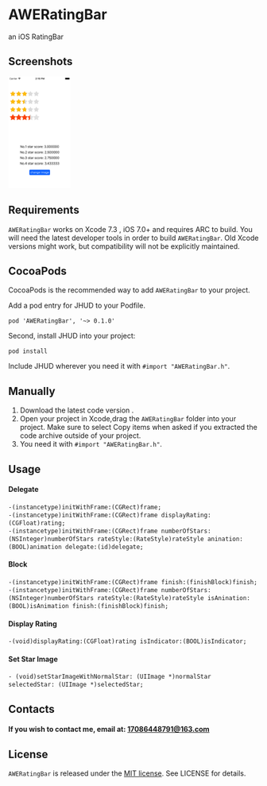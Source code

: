 # AWERatingBar
an iOS RatingBar

## Screenshots

<img src="image/2.png" width="25%">

## Requirements

`AWERatingBar` works on Xcode 7.3 , iOS 7.0+  and requires ARC to build. 
You will need the latest developer tools in order to build `AWERatingBar`. Old Xcode versions might work, but compatibility will not be explicitly maintained.

## CocoaPods

CocoaPods is the recommended way to add `AWERatingBar` to your project.

Add a pod entry for JHUD to your Podfile.

```
pod 'AWERatingBar', '~> 0.1.0'
```
Second, install JHUD into your project:

```
pod install
```
Include JHUD wherever you need it with `#import "AWERatingBar.h"`.

## Manually

1. Download the latest code version .
2. Open your project in Xcode,drag the `AWERatingBar` folder into your project.  Make sure to select Copy items when asked if you extracted the code archive outside of your project.
3. You need it with `#import "AWERatingBar.h"`.

## Usage

#### Delegate
```
-(instancetype)initWithFrame:(CGRect)frame;
-(instancetype)initWithFrame:(CGRect)frame displayRating:(CGFloat)rating;
-(instancetype)initWithFrame:(CGRect)frame numberOfStars:(NSInteger)numberOfStars rateStyle:(RateStyle)rateStyle anination:(BOOL)animation delegate:(id)delegate;
```

#### Block
```
-(instancetype)initWithFrame:(CGRect)frame finish:(finishBlock)finish;
-(instancetype)initWithFrame:(CGRect)frame numberOfStars:(NSInteger)numberOfStars rateStyle:(RateStyle)rateStyle isAnination:(BOOL)isAnimation finish:(finishBlock)finish;
```

#### Display Rating
```
-(void)displayRating:(CGFloat)rating isIndicator:(BOOL)isIndicator;
```

#### Set Star Image
```
- (void)setStarImageWithNormalStar: (UIImage *)normalStar selectedStar: (UIImage *)selectedStar;
```

## Contacts

#### If you wish to contact me, email at: 17086448791@163.com

## License

`AWERatingBar` is released under the [MIT license](LICENSE). See LICENSE for details.

